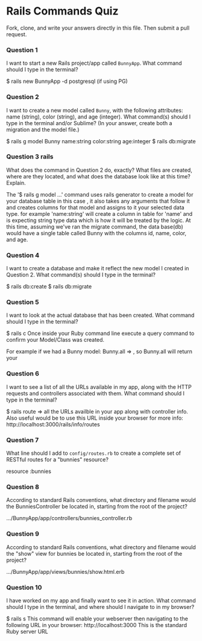 # Rails Commands Quiz

Fork, clone, and write your answers directly in this file. Then submit a pull request.

### Question 1

I want to start a new Rails project/app called `BunnyApp`. What command should I type in the terminal?

$ rails new BunnyApp -d postgresql (if using PG)

### Question 2

I want to create a new model called `Bunny`, with the following attributes: name (string), color (string), and age (integer). What command(s) should I type in the terminal and/or Sublime? (In your answer, create both a migration and the model file.)

$ rails g model Bunny name:string color:string age:integer
$ rails db:migrate

### Question 3 rails

What does the command in Question 2 do, exactly? What files are created, where are they located, and what does the database look like at this time? Explain.

The '$ rails g model <Bunny>...' command uses rails generator to create a model for your database table in this case <Bunny>, it also takes any arguments that follow it and creates columns for that model and assigns to it your selected data type. for example 'name:string' will create a column in table for 'name' and is expecting string type data which is how it will be treated by the logic. At this time, assuming we've ran the migrate command, the data base(db) would have a single table called Bunny with the columns id, name, color, and age.

### Question 4

I want to create a database and make it reflect the new model I created in Question 2. What command(s) should I type in the terminal?

$ rails db:create
$ rails db:migrate

### Question 5

I want to look at the actual database that has been created. What command should I type in the terminal?

$ rails c
Once inside your Ruby command line execute a query command to confirm your Model/Class was created.

For example if we had a Bunny model: Bunny.all => <Bunny table data>, so Bunny.all will return your <Bunny table data>

### Question 6

I want to see a list of all the URLs available in my app, along with the HTTP requests and controllers associated with them. What command should I type in the terminal?

$ rails route => all the URLs availble in your app along with controller info.
Also useful would be to use this URL inside your browser for more info: http://localhost:3000/rails/info/routes


### Question 7

What line should I add to `config/routes.rb` to create a complete set of RESTful routes for a "bunnies" resource?

resource :bunnies

### Question 8

According to standard Rails conventions, what directory and filename would the BunniesController be located in, starting from the root of the project?

.../BunnyApp/app/controllers/bunnies_controller.rb

### Question 9

According to standard Rails conventions, what directory and filename would the "show" view for bunnies be located in, starting from the root of the project?

.../BunnyApp/app/views/bunnies/show.html.erb

### Question 10

I have worked on my app and finally want to see it in action. What command should I type in the terminal, and where should I navigate to in my browser?

$ rails s
This command will enable your webserver then navigating to the following URL in your browser:
http://localhost:3000
This is the standard Ruby server URL

